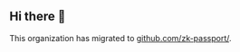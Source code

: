 ## Hi there 👋

This organization has migrated to [github.com/zk-passport/](https://github.com/zk-passport/).

